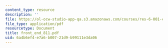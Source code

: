 ```yaml
---
content_type: resource
description: ''
file: https://ol-ocw-studio-app-qa.s3.amazonaws.com/courses/res-6-001-continuum-electromechanics-spring-2009/6a4b6ef4e7a6b00721d9b99111e3da06_front_end_811.pdf
file_type: application/pdf
resourcetype: Document
title: front_end_811.pdf
uid: 6a4b6ef4-e7a6-b007-21d9-b99111e3da06
---
```


